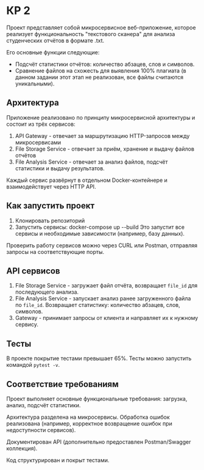 # КР 2
Проект представляет собой микросервисное веб-приложение, которое реализует функциональность 
"текстового сканера" для анализа студенческих отчётов в формате .txt. 

Его основные функции следующие:
- Подсчёт статистики отчётов: количество абзацев, слов и символов. 
- Сравнение файлов на схожесть для выявления 100% плагиата (в данном задании этот этап не реализован, все файлы считаются уникальными).

## Архитектура
Приложение реализовано по принципу микросервисной архитектуры и состоит из трёх сервисов:
1. API Gateway - отвечает за маршрутизацию HTTP-запросов между микросервисами
2. File Storage Service - отвечает за приём, хранение и выдачу файлов отчётов
3. File Analysis Service - отвечает за анализ файлов, подсчёт статистики и выдачу результатов.

Каждый сервис развёрнут в отдельном Docker-контейнере и взаимодействует через HTTP API.

## Как запустить проект
1. Клонировать репозиторий
2. Запустить сервисы:
docker-compose up --build
Это запустит все сервисы и необходимые зависимости (например, базу данных).

Проверить работу сервисов можно через CURL или Postman, отправляя запросы на соответствующие порты.

## API сервисов
1. File Storage Service - загружает файл отчёта, возвращает `file_id` для последующего анализа. 
2. File Analysis Service - запускает анализ ранее загруженного файла по `file_id`. Возвращает статистику: количество абзацев, слов, символов. 
3. Gateway - принимает запросы от клиента и направляет их к нужному сервису.

## Тесты
В проекте покрытие тестами превышает 65%. Тесты можно запустить командой `pytest -v`.

## Соответствие требованиям
Проект выполняет основные функциональные требования: загрузка, анализ, подсчёт статистики.

Архитектура разделена на микросервисы. Обработка ошибок реализована (например, корректное возвращение ошибок при недоступности сервисов).

Документирован API (дополнительно предоставлен Postman/Swagger коллекция).

Код структурирован и покрыт тестами.
